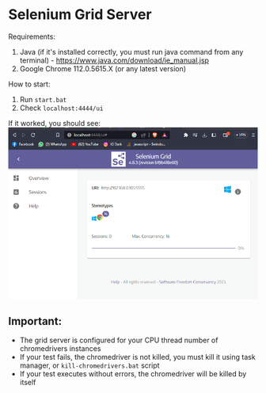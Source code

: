 # Selenium Grid Server

Requirements:
1. Java (if it's installed correctly, you must run java command from any terminal) - https://www.java.com/download/ie_manual.jsp
2. Google Chrome 112.0.5615.X (or any latest version)

How to start:
1. Run `start.bat`
3. Check `localhost:4444/ui`

If it worked, you should see:
![hubPage](hub.png)

## Important:
- The grid server is configured for your CPU thread number of chromedrivers instances
- If your test fails, the chromedriver is not killed, you must kill it using task manager, or `kill-chromedrivers.bat` script
- If your test executes without errors, the chromedriver will be killed by itself
